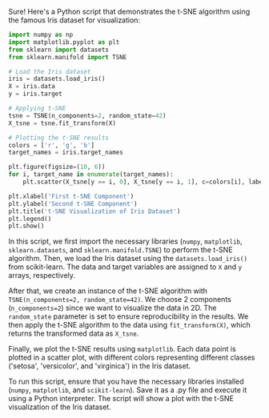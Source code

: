 Sure! Here's a Python script that demonstrates the t-SNE algorithm using the famous Iris dataset for visualization:

```python
import numpy as np
import matplotlib.pyplot as plt
from sklearn import datasets
from sklearn.manifold import TSNE

# Load the Iris dataset
iris = datasets.load_iris()
X = iris.data
y = iris.target

# Applying t-SNE
tsne = TSNE(n_components=2, random_state=42)
X_tsne = tsne.fit_transform(X)

# Plotting the t-SNE results
colors = ['r', 'g', 'b']
target_names = iris.target_names

plt.figure(figsize=(10, 6))
for i, target_name in enumerate(target_names):
    plt.scatter(X_tsne[y == i, 0], X_tsne[y == i, 1], c=colors[i], label=target_name)

plt.xlabel('First t-SNE Component')
plt.ylabel('Second t-SNE Component')
plt.title('t-SNE Visualization of Iris Dataset')
plt.legend()
plt.show()
```

In this script, we first import the necessary libraries (`numpy`, `matplotlib`, `sklearn.datasets`, and `sklearn.manifold.TSNE`) to perform the t-SNE algorithm. Then, we load the Iris dataset using the `datasets.load_iris()` from scikit-learn. The data and target variables are assigned to `X` and `y` arrays, respectively.

After that, we create an instance of the t-SNE algorithm with `TSNE(n_components=2, random_state=42)`. We choose 2 components (`n_components=2`) since we want to visualize the data in 2D. The `random_state` parameter is set to ensure reproducibility in the results. We then apply the t-SNE algorithm to the data using `fit_transform(X)`, which returns the transformed data as `X_tsne`.

Finally, we plot the t-SNE results using `matplotlib`. Each data point is plotted in a scatter plot, with different colors representing different classes ('setosa', 'versicolor', and 'virginica') in the Iris dataset.

To run this script, ensure that you have the necessary libraries installed (`numpy`, `matplotlib`, and `scikit-learn`). Save it as a .py file and execute it using a Python interpreter. The script will show a plot with the t-SNE visualization of the Iris dataset.